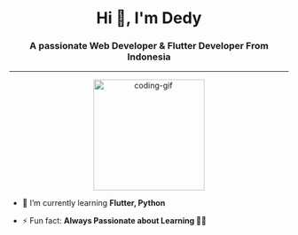<h1 align="center">Hi 👋, I'm Dedy</h1>
<h3 align="center">A passionate Web Developer & Flutter Developer From Indonesia</h3>

---

<p align="center">
  <img src="https://media.giphy.com/media/Ll22OhMLAlVDb8UQWe/giphy.gif" alt="coding-gif" width="200"/>
</p>

- 🌱 I’m currently learning **Flutter, Python**

- ⚡ Fun fact: **Always Passionate about Learning 👨‍💻**


